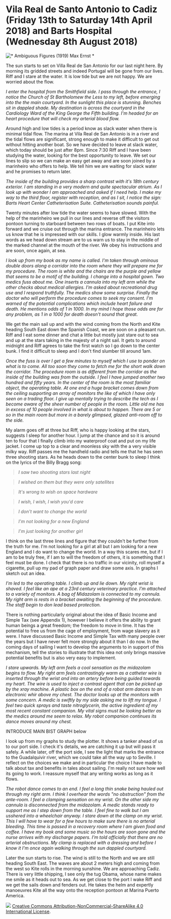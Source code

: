 # Vila Real de Santo Antonio to Cadiz (Friday 13th to Saturday 14th April 2018) and Barts Hospital (Wednesday 8th August 2018) #

![* Ambiguous Figures (1919) Max Ernst *](../images/Stuff.jpg "Ambiguous Figures")

The sun starts to set on Villa Real de San Antonio for our last night here. By morning its gridded streets and indeed Portugal will be gone from our lives. Riff and I stare at the water. It is low tide but we are not happy. We are worried about the flow.

*I enter the hospital from the Smithfield side. I pass through the entrance, I notice the Church of St Bartholomew the Less to my left, before emerging into the the main courtyard. In the sunlight this place is stunning. Benches sit in dappled shade. My destination is across the courtyard in the Cardiology Ward of the King George the Fifth building. I'm headed for an heart procedure that will check my arterial blood flow.*

Around high and low tides is a period know as slack water when there is minimal tidal flow. The marina at Vila Real de San Antonio is in a river and the tidal flows are significant, strong enough to make it difficult to get out without hitting another boat. So we have decided to leave at slack water, which today should be just after 8pm. Since 7:30 Riff and I have been studying the water, looking for the best opportunity to leave. We set our lines to slip so we can make an easy get away and are soon joined by a marinheiro who offers to help. We tell him we are waiting for slack water and he promises to return later.

*The inside of the building provides a sharp contrast with it's 18th century exterior. I am standing in a very modern and quite spectacular atrium. As I look up with wonder I am approached and asked if I need help. I make my way to the third floor, register with reception, and as I sit, I notice the sign: Barts Heart Center Catheterisation Suite. Catheterisation sounds painful.*

Twenty minutes after low tide the water seems to have slowed. With the help of the marinheiro we pull in our lines and reverse off the visitors pontoon turning to starboard between two rows of boats. I put Kite into forward and we cruise out through the marina entrance. The marinheiro lets us know that he is impressed with our skills. I glow warmly inside. His last words as we head down stream are to us warn us to stay in the middle of the marked channel at the mouth of the river. We obey his instructions and are soon, once again, at sea. 

*I look up from my book as my name is called. I'm taken through ominous double doors along a corridor into the room where they will prepare me for my procedure. The room is white and the chairs are the purple and yellow that seems to be a motif of the building. I change into a hospital gown. Two medics fuss about me. One inserts a cannula into my left arm while the other checks about medical allergies. I'm asked about recreational drug use and I respond truthfully. The medics show some surprise. Finally the doctor who will perform the procedure comes to seek my consent. I'm warned of the potential complications which include heart failure and death. He mentions odds of 1 in 1000. In my mind I hope those odds are for any problem, as 1 in a 1000 for death doesn't sound that great.*

We get the main sail up and with the wind coming from the North and Kite heading South East down the Spanish Coast, we are soon on a pleasant run. Riff and I eat some dinner and chat a little but mostly just stare out to sea and up at the stars taking in the majesty of a night sail. It gets to around midnight and Riff agrees to take the first watch so I go down to the center bunk. I find it difficult to sleep and I don't find slumber till around 1am.

*Once the fuss is over I get a few minutes to myself which I use to ponder on what is to come. All too soon they come to fetch me for the short walk down the corridor. The procedure room is as different from the corridor as the inside of the building was from the outside. I feel I have jumped another two hundred and fifty years. In the center of the room is the most familiar object, the operating table. At one end a huge bracket comes down from the ceiling supporting an array of monitors the like of which I have only seen on a trading floor. I give up mentally trying to describe the tech as I become aware of the sheer number of people in the room. Little old me has in excess of 10 people involved in what is about to happen. There are 5 or so in the main room but more in a barely glimpsed, glazed anti-room off to the side.* 

My alarm goes off at three but Riff, who is happy looking at the stars, suggests I sleep for another hour. I jump at the chance and so it is around ten to four that I finally climb into my waterproof coat and put on my life jacket. I come up top to a clear and moonless sky with the a very visible milky way. Riff passes me the handheld radio and tells me that he has seen three shooting stars. As he heads down to the center bunk to sleep I think on the lyrics of the Billy Bragg song:


> *I saw two shooting stars last night*

> *I wished on them but they were only satellites*

>*It's wrong to wish on space hardware*

>*I wish, I wish, I wish you'd care*


>*I don't want to change the world*

>*I'm not looking for a new England*

>*I'm just looking for another girl*

I think on the last three lines and figure that they couldn't be further from the truth for me. I'm not looking for a girl at all but I am looking for a new England and I do want to change the world. In a way this scares me, but if I am to be truly free, if I am to will the freedom of others, it is something that I feel must be done. I check that there is no traffic in our vicinity, roll myself a cigarette, pull up my pad of graph paper and draw some axis. In graphs I sketch out an idea.

*I'm led to the operating table. I climb up and lie down. My right wrist is shaved. I feel like an ape at a 23rd century veterinary practice. I'm attached to a variety of monitors. A bag of Midazolam is connected to my cannula. My right arm is rests in a bracket awaiting the beginning of the procedure. The staff begin to don lead based protection.*

There is nothing particularly original about the idea of Basic Income and Simple Tax (see Appendix 1), however I believe it offers the ability to grant human beings a great freedom; the freedom to move in time. It has the potential to free us from the cage of employment, from wage slavery as it were. I have discussed Basic Income and Simple Tax with many people over the years but I have never felt more strongly about it than I do now. In the coming days of sailing I want to develop the arguments to in support of this mechanism, tell the stories to illustrate that this idea not only brings massive potential benefits but is also very easy to implement.

*I stare upwards. My left arm feels a cool sensation as the midazolam begins to flow. My right arm feels contrastingly warm as a catheter wire is inserted through the wrist and into an artery before being guided towards my heart. The wire is used to inject a contrast agent that can be picked up by the xray machine. A plastic box on the end of a robot arm dances to an electronic whir above my chest. The doctor looks up at the monitors with some concern. A medic is swiftly by my side asking me to lift my tongue. I feel two quick sprays and taste nitroglycerin, the active ingredient of my most recent constant companion. My vital signs must be looking better as the medics around me seem to relax. My robot companion continues its dance moves around my chest.*

INTRODUCE MAIN BIST GRAPH below

I look up from my graphs to study the plotter. It shows a tanker ahead of us to our port side. I check it's details, we are catching it up but will pass it safely. A while later, off the port side, I see the light that marks the entrance to the Guadalquivir river, which we could take all the way up to Seville. I reflect on the choices we make and in particular the choice I have made to talk about tax and benefits in tales about sailing. I'm really not sure how well its going to work. I reassure myself that any writing works as long as it flows.

*The robot dance comes to an end. I feel a long thin snake being hauled out through my right arm. I think I overhear the words "no obstruction" from the ante-room. I feel a clamping sensation on my wrist. On the other side my cannula is disconnected from the midazolam. A medic stands ready to support me as I step down from the table. I feel fine to walk but I am usshered into a wheelchair anyway. I stare down at the clamp on my wrist. This I will have to wear for a few hours to make sure there is no arterial bleeding. This time is passed in a recovery room where I am given food and coffee. I have my book and some music so the hours are soon gone and the nurse arrives with my discharge papers. I'm told officially that there are no arterial obstructions. My clamp is replaced with a dressing and before I know it I'm once again walking through the sun dappled courtyard.*
 
 Later the sun starts to rise. The wind is still to the North and we are still heading South East. The waves are about 2 meters high and coming from the west so Kite rolls in the morning sunshine. We are approaching Cadiz. There is very little shipping, I see only the tug Obama, whose name makes me smile as it heads out to sea. As we get close to the port I wake Riff and we get the sails down and fenders out. He takes the helm and expertly manoeuvres Kite all the way onto the reception pontoon at Marina Puerto America. 

![](https://i.creativecommons.org/l/by-nc-sa/4.0/88x31.png)
[Creative Commons Attribution-NonCommercial-ShareAlike 4.0 International License](href="http://creativecommons.org/licenses/by-nc-sa/4.0/).